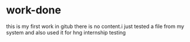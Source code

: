 # work-done
this is my first work in gitub
there is no content.i just tested a file from my system
and also used it for hng internship testing
